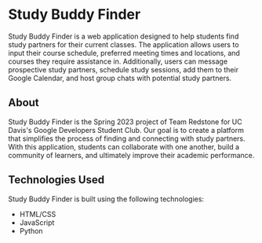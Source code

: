 # Study Buddy Finder

Study Buddy Finder is a web application designed to help students find study partners for their current classes. The application allows users to input their course schedule, preferred meeting times and locations, and courses they require assistance in. Additionally, users can message prospective study partners, schedule study sessions, add them to their Google Calendar, and host group chats with potential study partners.

## About

Study Buddy Finder is the Spring 2023 project of Team Redstone for UC Davis's Google Developers Student Club. Our goal is to create a platform that simplifies the process of finding and connecting with study partners. With this application, students can collaborate with one another, build a community of learners, and ultimately improve their academic performance.


## Technologies Used

Study Buddy Finder is built using the following technologies:

- HTML/CSS
- JavaScript
- Python
